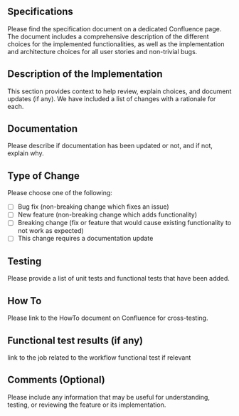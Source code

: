 ## Specifications

Please find the specification document on a dedicated Confluence page. The document includes a comprehensive description of the different choices for the implemented functionalities, as well as the implementation and architecture choices for all user stories and non-trivial bugs.

## Description of the Implementation

This section provides context to help review, explain choices, and document updates (if any). We have included a list of changes with a rationale for each.

## Documentation

Please describe if documentation has been updated or not, and if not, explain why.

## Type of Change

Please choose one of the following:

- [ ] Bug fix (non-breaking change which fixes an issue)
- [ ] New feature (non-breaking change which adds functionality)
- [ ] Breaking change (fix or feature that would cause existing functionality to not work as expected)
- [ ] This change requires a documentation update

## Testing

Please provide a list of unit tests and functional tests that have been added.

## How To

Please link to the HowTo document on Confluence for cross-testing.

## Functional test results (if any)

link to the job related to the workflow functional test if relevant

## Comments (Optional)

Please include any information that may be useful for understanding, testing, or reviewing the feature or its implementation.
